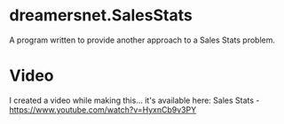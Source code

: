 # dreamersnet.SalesStats
A program written to provide another approach to a Sales Stats problem.
# Video
I created a video while making this... it's available here:
Sales Stats - https://www.youtube.com/watch?v=HyxnCb9v3PY